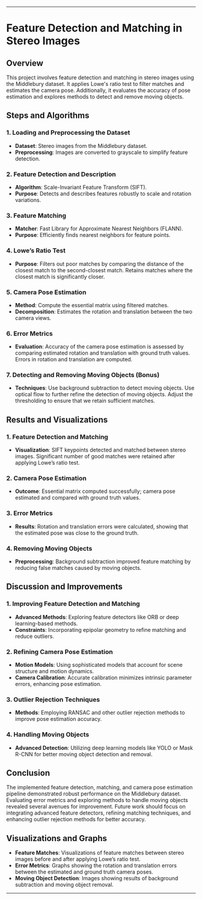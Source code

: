 
---

# Feature Detection and Matching in Stereo Images

## Overview

This project involves feature detection and matching in stereo images using the Middlebury dataset. It applies Lowe's ratio test to filter matches and estimates the camera pose. Additionally, it evaluates the accuracy of pose estimation and explores methods to detect and remove moving objects.

## Steps and Algorithms

### 1. Loading and Preprocessing the Dataset
- **Dataset**: Stereo images from the Middlebury dataset.
- **Preprocessing**: Images are converted to grayscale to simplify feature detection.

### 2. Feature Detection and Description
- **Algorithm**: Scale-Invariant Feature Transform (SIFT).
- **Purpose**: Detects and describes features robustly to scale and rotation variations.

### 3. Feature Matching
- **Matcher**: Fast Library for Approximate Nearest Neighbors (FLANN).
- **Purpose**: Efficiently finds nearest neighbors for feature points.

### 4. Lowe’s Ratio Test
- **Purpose**: Filters out poor matches by comparing the distance of the closest match to the second-closest match. Retains matches where the closest match is significantly closer.

### 5. Camera Pose Estimation
- **Method**: Compute the essential matrix using filtered matches.
- **Decomposition**: Estimates the rotation and translation between the two camera views.

### 6. Error Metrics
- **Evaluation**: Accuracy of the camera pose estimation is assessed by comparing estimated rotation and translation with ground truth values. Errors in rotation and translation are computed.

### 7. Detecting and Removing Moving Objects (Bonus)
- **Techniques**: Use background subtraction to detect moving objects.
Use optical flow to further refine the detection of moving objects.
Adjust the thresholding to ensure that we retain sufficient matches.

## Results and Visualizations

### 1. Feature Detection and Matching
- **Visualization**: SIFT keypoints detected and matched between stereo images. Significant number of good matches were retained after applying Lowe’s ratio test.

### 2. Camera Pose Estimation
- **Outcome**: Essential matrix computed successfully; camera pose estimated and compared with ground truth values.

### 3. Error Metrics
- **Results**: Rotation and translation errors were calculated, showing that the estimated pose was close to the ground truth.

### 4. Removing Moving Objects
- **Preprocessing**: Background subtraction improved feature matching by reducing false matches caused by moving objects.

## Discussion and Improvements

### 1. Improving Feature Detection and Matching
- **Advanced Methods**: Exploring feature detectors like ORB or deep learning-based methods.
- **Constraints**: Incorporating epipolar geometry to refine matching and reduce outliers.

### 2. Refining Camera Pose Estimation
- **Motion Models**: Using sophisticated models that account for scene structure and motion dynamics.
- **Camera Calibration**: Accurate calibration minimizes intrinsic parameter errors, enhancing pose estimation.

### 3. Outlier Rejection Techniques
- **Methods**: Employing RANSAC and other outlier rejection methods to improve pose estimation accuracy.

### 4. Handling Moving Objects
- **Advanced Detection**: Utilizing deep learning models like YOLO or Mask R-CNN for better moving object detection and removal.

## Conclusion

The implemented feature detection, matching, and camera pose estimation pipeline demonstrated robust performance on the Middlebury dataset. Evaluating error metrics and exploring methods to handle moving objects revealed several avenues for improvement. Future work should focus on integrating advanced feature detectors, refining matching techniques, and enhancing outlier rejection methods for better accuracy.

## Visualizations and Graphs

- **Feature Matches**: Visualizations of feature matches between stereo images before and after applying Lowe’s ratio test.
- **Error Metrics**: Graphs showing the rotation and translation errors between the estimated and ground truth camera poses.
- **Moving Object Detection**: Images showing results of background subtraction and moving object removal.



---

